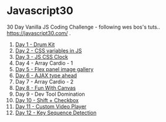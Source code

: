 # Javascript30
30 Day Vanilla JS Coding Challenge - following wes bos's tuts.. https://javascript30.com/ . 

1. [Day 1 - Drum Kit](https://dhanushuuzumaki.github.io/Javascript30/d1-drum-kit/) 
2. [Day 2 - CSS variables in JS](https://dhanushuuzumaki.github.io/Javascript30/d2-css-variables-in-js/)
3. [Day 3 - JS CSS Clock](https://dhanushuuzumaki.github.io/Javascript30/d3-js-css-clock/)
4. Day 4 - Array Cardio - 1
5. [Day 5 - Flex panel image gallery](https://dhanushuuzumaki.github.io/Javascript30/d5-flex-panels-image-gallery)
6. [Day 6 - AJAX type ahead](https://dhanushuuzumaki.github.io/Javascript30/d6-ajax-type-ahead/)
7. Day 7 - Array Cardio - 2
8. [Day 8 - Fun With Canvas](https://dhanushuuzumaki.github.io/Javascript30/d8-fun-with-canvas/)
9. Day 9 - Dev Tool Domination
10. [Day 10 - Shift + Checkbox](https://dhanushuuzumaki.github.io/Javascript30/d10-shift-checkbox/)
11. [Day 11 - Custom Video Player](https://dhanushuuzumaki.github.io/Javascript30/d11-custom-video-player/)
12. [Day 12 - Key Sequence Detection](https://dhanushuuzumaki.github.io/Javascript30/d12-key-sequence-detection/)
